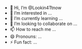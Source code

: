 - 👋 Hi, I’m @Lookin4Ttnow
- 👀 I’m interested in ...
- 🌱 I’m currently learning ...
- 💞️ I’m looking to collaborate on ...
- 📫 How to reach me ...
- 😄 Pronouns: ...
- ⚡ Fun fact: ...

<!---
Lookin4Ttnow/Lookin4Ttnow is a ✨ special ✨ repository because its `README.md` (this file) appears on your GitHub profile.
You can click the Preview link to take a look at your changes.
--->
